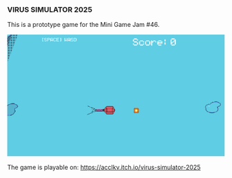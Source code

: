 


### VIRUS SIMULATOR 2025

This is a prototype game for the Mini Game Jam #46.


![Virus Game](/screenshot.png)


The game is playable on: https://acclkv.itch.io/virus-simulator-2025

